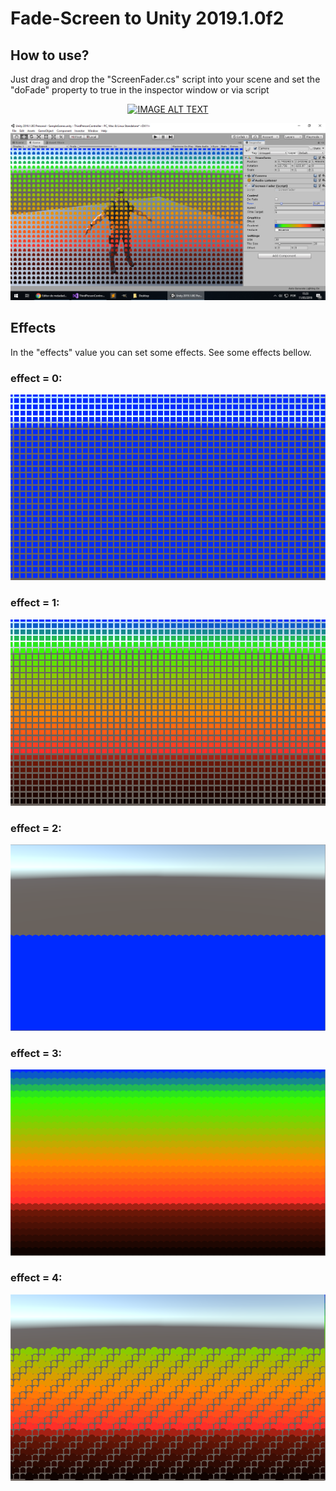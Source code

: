 # Fade-Screen to Unity 2019.1.0f2

## How to use?
Just drag and drop the "ScreenFader.cs" script into your scene and set the "doFade"
property to true in the inspector window or via script

<div align="center">
  <a href="https://www.youtube.com/watch?v=usxqtYKEwbs"><img src="https://img.youtube.com/vi/usxqtYKEwbs/0.jpg" alt="IMAGE ALT TEXT"></a>
</div>


![sample](https://github.com/BrunoS3D/Fade-Screen/blob/master/images/sample.png)

## Effects
In the "effects" value you can set some effects. See some effects bellow.

### effect = 0:
![image 0](https://github.com/BrunoS3D/Fade-Screen/blob/master/images/0.png)

### effect = 1:
![image 1](https://github.com/BrunoS3D/Fade-Screen/blob/master/images/1.png)

### effect = 2:
![image 2](https://github.com/BrunoS3D/Fade-Screen/blob/master/images/2.png)

### effect = 3:
![image 3](https://github.com/BrunoS3D/Fade-Screen/blob/master/images/3.png)

### effect = 4:
![image 4](https://github.com/BrunoS3D/Fade-Screen/blob/master/images/4.png)
